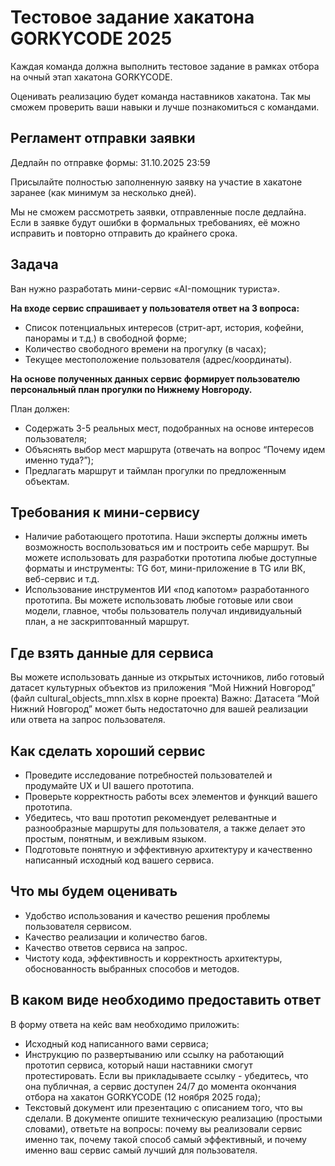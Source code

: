 # Тестовое задание хакатона GORKYCODE 2025

Каждая команда должна выполнить тестовое задание в рамках отбора на очный этап хакатона GORKYCODE. 

Оценивать реализацию будет команда наставников хакатона. Так мы сможем проверить ваши навыки и лучше познакомиться с командами.

## Регламент отправки заявки

Дедлайн по отправке формы: 31.10.2025 23:59

Присылайте полностью заполненную заявку на участие в хакатоне заранее (как минимум за несколько дней). 

Мы не сможем рассмотреть заявки, отправленные после дедлайна. Если в заявке будут ошибки в формальных требованиях, её можно исправить и повторно отправить до крайнего срока.

## **Задача**

Ван нужно разработать мини-сервис «AI-помощник туриста».

**На входе сервис спрашивает у пользователя ответ на 3 вопроса:**

- Список потенциальных интересов (стрит-арт, история, кофейни, панорамы и т.д.) в свободной форме;
- Количество свободного времени на прогулку (в часах);
- Текущее местоположение пользователя (адрес/координаты).

**На основе полученных данных сервис формирует пользователю персональный план прогулки по Нижнему Новгороду.** 

План должен:

- Содержать 3-5 реальных мест, подобранных на основе интересов пользователя;
- Объяснять выбор мест маршрута (отвечать на вопрос “Почему идем именно туда?”);
- Предлагать маршрут и таймлан прогулки по предложенным объектам.

## **Требования к мини-сервису**

- Наличие работающего прототипа. Наши эксперты должны иметь возможность воспользоваться им и построить себе маршрут. 
Вы можете использовать для разработки прототипа любые доступные форматы и инструменты: TG бот, мини-приложение в TG или ВК, веб-сервис и т.д.
- Использование инструментов ИИ «под капотом» разработанного прототипа.
Вы можете использовать любые готовые или свои модели, главное, чтобы пользователь получал индивидуальный план, а не заскриптованный маршрут.

## **Где взять данные для сервиса**

Вы можете использовать данные из открытых источников, либо готовый датасет культурных объектов из приложения “Мой Нижний Новгород” (файл cultural_objects_mnn.xlsx в корне проекта)
Важно: Датасета “Мой Нижний Новгород” может быть недостаточно для вашей реализации или ответа на запрос пользователя.

## Как сделать хороший сервис

- Проведите исследование потребностей пользователей и продумайте UX и UI вашего прототипа.
- Проверьте корректность работы всех элементов и функций вашего прототипа.
- Убедитесь, что ваш прототип рекомендует релевантные и разнообразные маршруты для пользователя, а также делает это простым, понятным, и вежливым языком.
- Подготовьте понятную и эффективную архитектуру и качественно написанный исходный код вашего сервиса.

## Что мы будем оценивать

- Удобство использования и качество решения проблемы пользователя сервисом.
- Качество реализации и количество багов.
- Качество ответов сервиса на запрос.
- Чистоту кода, эффективность и корректность архитектуры, обоснованность выбранных способов и методов.

## **В каком виде необходимо предоставить ответ**

В форму ответа на кейс вам необходимо приложить:

- Исходный код написанного вами сервиса;
- Инструкцию по развертыванию или ссылку на работающий прототип сервиса, который наши наставники смогут протестировать. 
Если вы прикладываете ссылку - убедитесь, что она публичная, а сервис доступен 24/7 до момента окончания отбора на хакатон GORKYCODE (12 ноября 2025 года);
- Текстовый документ или презентацию с описанием того, что вы сделали. В документе опишите техническую реализацию (простыми словами), ответьте на вопросы: почему вы реализовали сервис именно так, почему такой способ самый эффективный, и почему именно ваш сервис самый лучший для пользователя.
